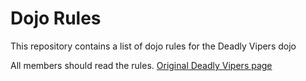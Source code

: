 Dojo Rules
==========

This repository contains a list of dojo rules for the Deadly Vipers dojo

All members should read the rules.  [Original Deadly Vipers page](https://github.com/deadlyvipers)
